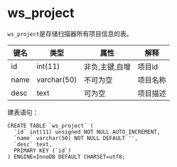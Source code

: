 # ws_project

`ws_project`是存储扫描器所有项目信息的表。

 | 键名 | 类型 | 属性 | 解释
 |-----|-----|------|-----
 | id | int(11) | 非负,主键,自增 | 项目id
 | name | varchar(50) | 不可为空 | 项目名称
 | desc | text | 可为空 | 项目描述

建表语句：

```
CREATE TABLE `ws_project` (
  `id` int(11) unsigned NOT NULL AUTO_INCREMENT,
  `name` varchar(50) NOT NULL DEFAULT '',
  `desc` text,
  PRIMARY KEY (`id`)
) ENGINE=InnoDB DEFAULT CHARSET=utf8;
```
